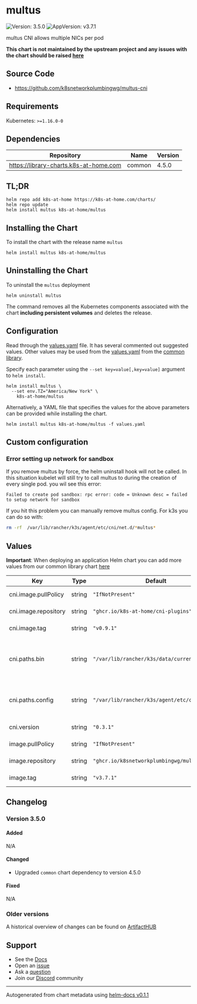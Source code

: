 # multus

![Version: 3.5.0](https://img.shields.io/badge/Version-3.5.0-informational?style=flat-square) ![AppVersion: v3.7.1](https://img.shields.io/badge/AppVersion-v3.7.1-informational?style=flat-square)

multus CNI allows multiple NICs per pod

**This chart is not maintained by the upstream project and any issues with the chart should be raised [here](https://github.com/k8s-at-home/charts/issues/new/choose)**

## Source Code

* <https://github.com/k8snetworkplumbingwg/multus-cni>

## Requirements

Kubernetes: `>=1.16.0-0`

## Dependencies

| Repository | Name | Version |
|------------|------|---------|
| https://library-charts.k8s-at-home.com | common | 4.5.0 |

## TL;DR

```console
helm repo add k8s-at-home https://k8s-at-home.com/charts/
helm repo update
helm install multus k8s-at-home/multus
```

## Installing the Chart

To install the chart with the release name `multus`

```console
helm install multus k8s-at-home/multus
```

## Uninstalling the Chart

To uninstall the `multus` deployment

```console
helm uninstall multus
```

The command removes all the Kubernetes components associated with the chart **including persistent volumes** and deletes the release.

## Configuration

Read through the [values.yaml](./values.yaml) file. It has several commented out suggested values.
Other values may be used from the [values.yaml](https://github.com/k8s-at-home/library-charts/tree/main/charts/stable/common/values.yaml) from the [common library](https://github.com/k8s-at-home/library-charts/tree/main/charts/stable/common).

Specify each parameter using the `--set key=value[,key=value]` argument to `helm install`.

```console
helm install multus \
  --set env.TZ="America/New York" \
    k8s-at-home/multus
```

Alternatively, a YAML file that specifies the values for the above parameters can be provided while installing the chart.

```console
helm install multus k8s-at-home/multus -f values.yaml
```

## Custom configuration

### Error setting up network for sandbox

If you remove multus by force, the helm uninstall hook will not
be called. In this situation kubelet will still try to call
multus to during the creation of every single pod. you wil see
this error:

```
Failed to create pod sandbox: rpc error: code = Unknown desc = failed to setup network for sandbox
```

If you hit this problem you can manually remove multus config.
For k3s you can do so with:

```sh
rm -rf  /var/lib/rancher/k3s/agent/etc/cni/net.d/*multus*
```

## Values

**Important**: When deploying an application Helm chart you can add more values from our common library chart [here](https://github.com/k8s-at-home/library-charts/tree/main/charts/stable/common)

| Key | Type | Default | Description |
|-----|------|---------|-------------|
| cni.image.pullPolicy | string | `"IfNotPresent"` | CNI installer pull policy |
| cni.image.repository | string | `"ghcr.io/k8s-at-home/cni-plugins"` | CNI installer repostory |
| cni.image.tag | string | `"v0.9.1"` | CNI installer tag |
| cni.paths.bin | string | `"/var/lib/rancher/k3s/data/current/bin"` | CNI plugin binaries folder for k3s. Change to `/opt/cni/bin` for non k3s |
| cni.paths.config | string | `"/var/lib/rancher/k3s/agent/etc/cni/net.d"` | CNI config folder for k3s. Change to `/etc/cni/net.d` for non k3s |
| cni.version | string | `"0.3.1"` | CNI interface version |
| image.pullPolicy | string | `"IfNotPresent"` | multus installer pull policy |
| image.repository | string | `"ghcr.io/k8snetworkplumbingwg/multus-cni"` | multus installer repostory |
| image.tag | string | `"v3.7.1"` | multus installer tag |

## Changelog

### Version 3.5.0

#### Added

N/A

#### Changed

* Upgraded `common` chart dependency to version 4.5.0

#### Fixed

N/A

### Older versions

A historical overview of changes can be found on [ArtifactHUB](https://artifacthub.io/packages/helm/k8s-at-home/multus?modal=changelog)

## Support

- See the [Docs](https://docs.k8s-at-home.com/our-helm-charts/getting-started/)
- Open an [issue](https://github.com/k8s-at-home/charts/issues/new/choose)
- Ask a [question](https://github.com/k8s-at-home/organization/discussions)
- Join our [Discord](https://discord.gg/sTMX7Vh) community

----------------------------------------------
Autogenerated from chart metadata using [helm-docs v0.1.1](https://github.com/k8s-at-home/helm-docs/releases/v0.1.1)
